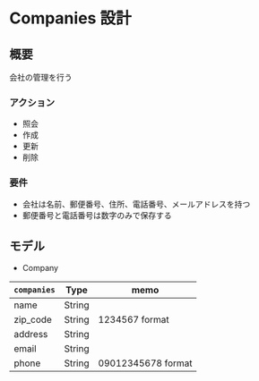 # Companies 設計

## 概要

会社の管理を行う

### アクション

- 照会
- 作成
- 更新
- 削除

### 要件

- 会社は名前、郵便番号、住所、電話番号、メールアドレスを持つ
- 郵便番号と電話番号は数字のみで保存する

## モデル

- Company

| `companies` | Type   | memo               |
| ----------- | ------ | ------------------ |
| name        | String |                    |
| zip_code    | String | 1234567 format     |
| address     | String |                    |
| email       | String |                    |
| phone       | String | 09012345678 format |
